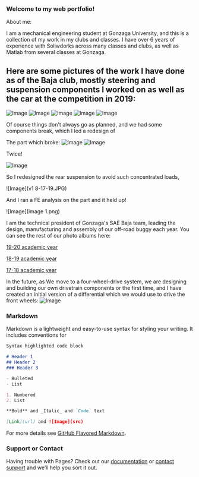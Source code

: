 ### Welcome to my web portfolio!

About me:

I am a mechanical engineering student at Gonzaga University, and this is a collection of my work in my clubs and classes.
I have over 6 years of experience with Soliwdorks across many classes and clubs, as well as Matlab from several classes at Gonzaga.

## Here are some pictures of the work I have done as of the Baja club, mostly steering and suspension components I worked on as well as the car at the competition in 2019:

![Image](Picture2.png)
![Image](Picture1.png)
![Image](IMG_20190223_165628.jpg)
![Image](00100dPORTRAIT_00100_BURST20190223162212570_COVER.jpg)
![Image](IMG_3094.JPG)

Of course things don't always go as planned, and we had some components break, which I led a redesign of

The part which broke:
![Image](20190519_101742.jpg)
![Image](IMG_20190519_102107.jpg)

Twice!

![Image](IMG_20190519_131546.jpg)

So I redesigned the rear suspension to avoid such concentrated loads,

![Image](v1 8-17-19.JPG)

And I ran a FE analysis on the part and it held up!

![Image](image 1.png)

I am the technical president of Gonzaga's SAE Baja team, leading the design, manufacturing and assembly of our off-road buggy each year.
You can see the rest of our photo albums here:

[19-20 academic year](https://photos.app.goo.gl/GVKg7iayb1dhtsLK7)

[18-19 academic year](https://photos.app.goo.gl/v7NS6NghzjfBwRsY9)

[17-18 academic year](https://photos.app.goo.gl/PrlAercuPOIZDoWB3)

In the future, as We move to a four-wheel-drive system, we are designing and building our own drivetrain components or the first time, and I have created an initial version of a differential which we would use to drive the front wheels:
![Image](Untitled6.JPG)



### Markdown

Markdown is a lightweight and easy-to-use syntax for styling your writing. It includes conventions for

```markdown
Syntax highlighted code block

# Header 1
## Header 2
### Header 3

- Bulleted
- List

1. Numbered
2. List

**Bold** and _Italic_ and `Code` text

[Link](url) and ![Image](src)
```

For more details see [GitHub Flavored Markdown](https://guides.github.com/features/mastering-markdown/).


### Support or Contact

Having trouble with Pages? Check out our [documentation](https://help.github.com/categories/github-pages-basics/) or [contact support](https://github.com/contact) and we’ll help you sort it out.
